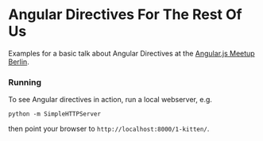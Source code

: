 Angular Directives For The Rest Of Us
========================

Examples for a basic talk about Angular Directives at the [Angular.js Meetup Berlin](http://angular.berlinjs.org).

### Running

To see Angular directives in action, run a local webserver, e.g.

    python -m SimpleHTTPServer

then point your browser to `http://localhost:8000/1-kitten/`.